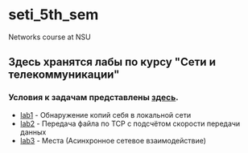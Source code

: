 # seti_5th_sem
Networks course at NSU  
## Здесь хранятся лабы по курсу "Сети и телекоммуникации"  
### Условия к задачам представлены [здесь](http://fit.ippolitov.me/CN_2/2023/list.html).  

- [lab1](https://github.com/DaryaEvd/seti_5th_sem/tree/main/lab1) - Обнаружение копий себя в локальной сети   
- [lab2](https://github.com/DaryaEvd/seti_5th_sem/tree/main/lab2) - Передача файла по TCP с подсчётом скорости передачи данных  
- [lab3](https://github.com/DaryaEvd/seti_5th_sem/tree/main/lab3) - Места (Асинхронное сетевое взаимодействие)  


